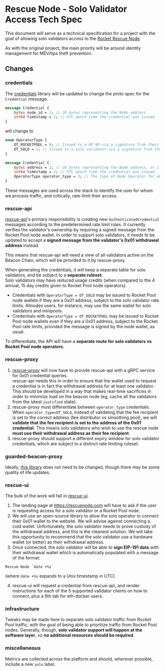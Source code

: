 # Rescue Node - Solo Validator Access Tech Spec

This document will serve as a technical specification for a project with the goal of allowing solo validators access to the [Rocket Rescue Node](https://rescuenode.com/).

As with the original project, the main priority will be around identity management for MEV/tips theft prevention.

## Changes
### credentials

The [credentials](https://github.com/Rocket-Rescue-Node/credentials) library will be updated to change the proto spec for the `Credential` message.

```protobuf
message Credential {
	bytes node_id = 1; // 20 bytes representing the Node address
	int64 timestamp = 2; // UTC epoch time the credential was issued
}
```
will change to 
```protobuf
enum OperatorType {
	OT_ROCKETPOOL = 0; // Issued to a RP NO via a signature from their node wallet.
	OT_SOLO = 1; // Issued to a solo validator via a signature from their 0x01 withdrawal address.
}

message Credential {
	bytes address = 1; // 20 bytes representing the Node address, or if a solo validator, the withdrawal adress.
	int64 timestamp = 2; // UTC epoch time the credential was issued.
	OperatorType operator_type = 3; // The type of Node Operator for whom the credential was issued.
}
```

These messages are used across the stack to identify the user for whom we process traffic, and critically, rate-limit their access.

### rescue-api

[rescue-api](https://github.com/Rocket-Rescue-Node/rescue-api)'s primary responsibility is creating new `AuthenticatedCredential` messages according to the predetermined rate limit rules. It currently verifies the validator's ownership by requiring a signed message from the Rocket Pool node wallet. In order to support solo validators, it needs to be updated to accept a **signed message from the validator's 0x01 withdrawal address** instead.

This means that rescue-api will need a view of all validators active on the Beacon Chain, which will be provided to it by rescue-proxy.

When generating the credentials, it will keep a separate table for solo validators, and be subject to a **separate ruleset.**  
Solo validators may have reduced usage credits (when compared to the 4 annual, 15 day credits given to Rocket Pool node operators).

- Credentials with `OperatorType = OT_SOLO` may be issued to Rocket Pool node wallets if they are a 0x01 address, subject to the solo validator rate limits. Allnodes users, for instance, may use the same wallet for solo validators and minipools.
- Credentials with `OperatorType = OT_ROCKETPOOL` may be issued to Rocket Pool node wallets even if they are a 0x01 address, subject to the Rocket Pool rate limits, provided the message is signed by the node wallet, as usual.

To differentiate, the API will have a **separate route for solo validators vs Rocket Pool node operators.** 

### rescue-proxy

1) [rescue-proxy](https://github.com/Rocket-Rescue-Node/rescue-proxy) will now have to provide rescue-api with a gRPC service for 0x01 credential queries.  
rescue-api needs this in order to ensure that the wallet used to request a credential is in fact the withdrawal address for at least one validator.  
This should be developed in a way that makes real-time sacrifices in order to minimize load on the beacon node (eg, cache all the validators from the latest `justified` state).
2) rescue-proxy must differentiate between `operator_type` credentials. When `operator_type=OT_SOLO`, instead of validating that the fee recipient is set to the correct address (fee distributor vs smoothing pool), we will **validate that the fee recipient is set to the address of the 0x01 credential.** This means solo validators who wish to use the rescue node **must use their withdrawal address as their fee recipient**.
3) rescue-proxy should support a different expiry window for solo validator credentials, which are subject to a distinct rate limiting ruleset.

### guarded-beacon-proxy

Ideally, [this library](https://github.com/Rocket-Rescue-Node/guarded-beacon-proxy) does not need to be changed, though there may be some quality of life updates.

### rescue-ui

The bulk of the work will fall in [rescue-ui](https://github.com/Rocket-Rescue-Node/rescue-ui).

1) The landing page at https://rescuenode.com will have to ask if the user is requesting access for a solo validator or a Rocket Pool node.
2) We will use an open-source library to allow the solo operator to connect their 0x01 wallet to the website. We will advise against connecting a cold wallet. Unfortunately, the solo validator needs to prove custody of the withdrawal address, and this is the cleanest solution. We will take this opportunity to recommend that the solo validator use a hardware wallet (or better) as their withdrawal address.
3) Once connected, the solo validator will be able to **sign EIP-191 data** with their withdrawal wallet which is automatically populated with a message of the format:
```
Rescue Node `date +%s`
```
(where `date +%s` expands to a Unix timestamp in UTC).

4. rescue-ui will request a credential from rescue-api, and render instructions for each of the 5 supported validator clients on how to connect, plus a 6th tab for eth-docker users.

### infrastructure

Tweaks may be made here to separate solo validator traffic from Rocket Pool traffic, with the goal of being able to prioritize traffic from Rocket Pool nodes. Generally, though, **solo validator support will happen at the software layer**, so **no additional resources should be required**.

### miscellaneous

Metrics are collected across the platform and should, wherever possible, include a new `solo` label.
